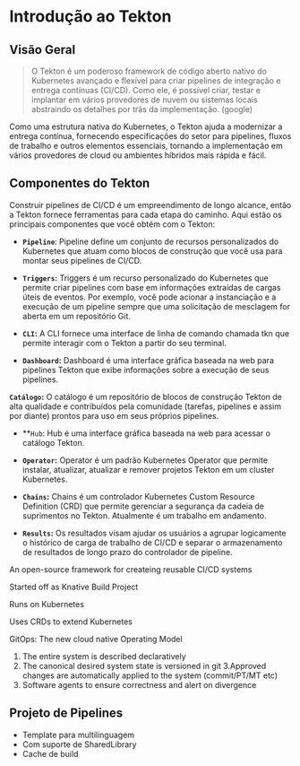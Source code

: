 Introdução ao Tekton
==================

## Visão Geral

> O Tekton é um poderoso framework de código aberto nativo do Kubernetes avançado e flexível para criar pipelines de integração e entrega contínuas (CI/CD). Como ele, é possível criar, testar e implantar em vários provedores de nuvem ou sistemas locais abstraindo os detalhes por trás da implementação. (google)

Como uma estrutura nativa do Kubernetes, o Tekton ajuda a modernizar a entrega contínua, fornecendo especificações do setor para pipelines, fluxos de trabalho e outros elementos essenciais, tornando a implementação em vários provedores de cloud ou ambientes híbridos mais rápida e fácil.


## Componentes do Tekton

Construir pipelines de CI/CD é um empreendimento de longo alcance, então a Tekton fornece ferramentas para cada etapa do caminho. Aqui estão os principais componentes que você obtém com o Tekton:

* **`Pipeline`**: Pipeline define um conjunto de recursos personalizados do Kubernetes que atuam como blocos de construção que você usa para montar seus pipelines de CI/CD.

* **`Triggers`:** Triggers é um recurso personalizado do Kubernetes que permite criar pipelines com base em informações extraídas de cargas úteis de eventos. Por exemplo, você pode acionar a instanciação e a execução de um pipeline sempre que uma solicitação de mesclagem for aberta em um repositório Git.

* **`CLI`:** A CLI fornece uma interface de linha de comando chamada tkn que permite interagir com o Tekton a partir do seu terminal.

* **`Dashboard`:** Dashboard é uma interface gráfica baseada na web para pipelines Tekton que exibe informações sobre a execução de seus pipelines.

**`Catálogo`:** O catálogo é um repositório de blocos de construção Tekton de alta qualidade e contribuídos pela comunidade (tarefas, pipelines e assim por diante) prontos para uso em seus próprios pipelines.

* **`Hub`: Hub é uma interface gráfica baseada na web para acessar o catálogo Tekton.

* **`Operator`:** Operator é um padrão Kubernetes Operator que permite instalar, atualizar, atualizar e remover projetos Tekton em um cluster Kubernetes.

* **`Chains`:** Chains é um controlador Kubernetes Custom Resource Definition (CRD) que permite gerenciar a segurança da cadeia de suprimentos no Tekton. Atualmente é um trabalho em andamento.

* **`Results`:** Os resultados visam ajudar os usuários a agrupar logicamente o histórico de carga de trabalho de CI/CD e separar o armazenamento de resultados de longo prazo do controlador de pipeline.


An open-source framework for createing reusable CI/CD systems

Started off as Knative Build Project

Runs on Kubernetes

Uses CRDs to extend Kubernetes

GitOps: The new cloud native Operating Model

1. The entire system is described declaratively
2. The canonical desired system state is versioned in git
3.Approved changes are automatically applied to the system (commit/PT/MT etc)
4. Software agents to ensure correctness and alert on divergence

## Projeto de Pipelines

* Template para multilinguagem
* Com suporte de SharedLibrary
* Cache de build
